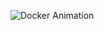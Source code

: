 ![Docker Animation](https://readme-typing-svg.herokuapp.com?font=Fira+Code&size=24&duration=4000&color=00FF00&background=000000&center=true&vCenter=true&width=600&height=50&lines=🐳+Welcome+to+the+Docker+Project!;🚀+Build%2C+Run%2C+and+Deploy+with+Docker!)
